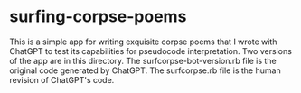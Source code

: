 # surfing-corpse-poems
This is a simple app for writing exquisite corpse poems that I wrote with ChatGPT to test its capabilities for pseudocode interpretation.
Two versions of the app are in this directory. The surfcorpse-bot-version.rb file is the original code generated by ChatGPT. The surfcorpse.rb file is the human revision of ChatGPT's code. 
